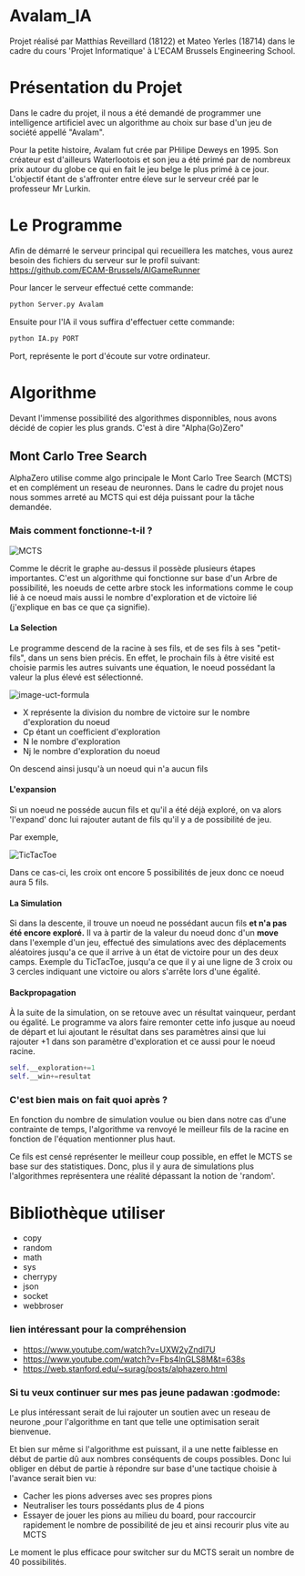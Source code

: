 # Avalam_IA

Projet réalisé par Matthias Reveillard (18122) et Mateo Yerles (18714) dans le cadre du cours 'Projet Informatique' à L'ECAM Brussels Engineering School.

# Présentation du Projet

Dans le cadre du projet, il nous a été demandé de programmer une intelligence artificiel avec un algorithme au choix sur base d'un jeu de société appellé "Avalam".

Pour la petite histoire, Avalam fut crée par PHilipe Deweys en 1995.
Son créateur est d'ailleurs Waterlootois et son jeu a été primé par de nombreux prix autour du globe ce qui en fait le jeu belge le plus primé à ce jour.
L'objectif étant de s'affronter entre éleve sur le serveur créé par le professeur Mr Lurkin.

# Le Programme
Afin de démarré le serveur principal qui recueillera les matches, vous aurez besoin des fichiers du serveur sur le profil suivant:
https://github.com/ECAM-Brussels/AIGameRunner

Pour lancer le serveur effectué cette commande:
```Python
python Server.py Avalam
```
Ensuite pour l'IA il vous suffira d'effectuer cette commande:
```Python
python IA.py PORT
```
Port, représente le port d'écoute sur votre ordinateur.

# Algorithme
Devant l'immense possibilité des algorithmes disponnibles, nous avons décidé de copier les plus grands.
C'est à dire "Alpha(Go)Zero"

## Mont Carlo Tree Search
AlphaZero utilise comme algo principale le Mont Carlo Tree Search (MCTS) et en complément un reseau de neuronnes.
Dans le cadre du projet nous nous sommes arreté au MCTS qui est déja puissant pour la tâche demandée.

### Mais comment fonctionne-t-il ?
![MCTS](https://user-images.githubusercontent.com/60757246/81428082-07142180-915c-11ea-8349-7aaea1bd9a57.png)

Comme le décrit le graphe au-dessus il possède plusieurs étapes importantes.
C'est un algorithme qui fonctionne sur base d'un Arbre de possibilité, les noeuds de cette arbre stock les informations comme le coup lié à ce noeud mais aussi le nombre d'exploration et de victoire lié (j'explique en bas ce que ça signifie).

#### La Selection

Le programme descend de la racine à ses fils, et de ses fils à ses "petit-fils", dans un sens bien précis.
En effet, le prochain fils à être visité est choisie parmis les autres suivants une équation, le noeud possédant la valeur la plus élevé est sélectionné.

![image-uct-formula](https://user-images.githubusercontent.com/60757246/81433802-6f1b3580-9165-11ea-8235-d8a1fbfce5a8.png)

- X représente la division du nombre de victoire sur le nombre d'exploration du noeud
- Cp étant un coefficient d'exploration
- N le nombre d'exploration
- Nj le nombre d'exploration du noeud

On descend ainsi jusqu'à un noeud qui n'a aucun fils

#### L'expansion

Si un noeud ne posséde aucun fils et qu'il a été déjà exploré, on va alors 'l'expand' donc lui rajouter autant de fils qu'il y a de possibilité de jeu.

Par exemple,

![TicTacToe](https://user-images.githubusercontent.com/60757246/81435139-a12d9700-9167-11ea-844f-e33533caf105.png)

Dans ce cas-ci, les croix ont encore 5 possibilités de jeux donc ce noeud aura 5 fils.

#### La Simulation

Si dans la descente, il trouve un noeud ne possédant aucun fils **et n'a pas été encore exploré.**
Il va à partir de la valeur du noeud donc d'un **move** dans l'exemple d'un jeu, effectué des simulations avec des déplacements aléatoires
jusqu'a ce que il arrive à un état de victoire pour un des deux camps.
Exemple du TicTacToe, jusqu'a ce que il y ai une ligne de 3 croix ou 3 cercles indiquant une victoire ou alors s'arrête lors d'une égalité.

#### Backpropagation

À la suite de la simulation, on se retouve avec un résultat vainqueur, perdant ou égalité. Le programme va alors faire remonter cette info jusque au noeud de départ et lui ajoutant le résultat dans ses paramètres ainsi que lui rajouter +1 dans son paramètre d'exploration et ce aussi pour le noeud racine.
```python
self.__exploration+=1
self.__win+=resultat
```
### C'est bien mais on fait quoi après ?

En fonction du nombre de simulation voulue ou bien dans notre cas d'une contrainte de temps, l'algorithme va renvoyé le meilleur fils de la racine en fonction de l'équation mentionner plus haut.

Ce fils est censé représenter le meilleur coup possible, en effet le MCTS se base sur des statistiques.
Donc, plus il y aura de simulations plus l'algorithmes représentera une réalité dépassant la notion de 'random'.

# Bibliothèque utiliser
- copy
- random
- math
- sys
- cherrypy
- json
- socket
- webbroser

### lien intéressant pour la compréhension

- https://www.youtube.com/watch?v=UXW2yZndl7U
- https://www.youtube.com/watch?v=Fbs4lnGLS8M&t=638s
- https://web.stanford.edu/~surag/posts/alphazero.html

### Si tu veux continuer sur mes pas jeune padawan :godmode:

Le plus intéressant serait de lui rajouter un soutien avec un reseau de neurone ,pour l'algorithme en tant que telle une optimisation serait bienvenue.

Et bien sur même si l'algorithme est puissant, il a une nette faiblesse en début de partie dû aux nombres conséquents de coups possibles.
Donc lui obliger en début de partie à répondre sur base d'une tactique choisie à l'avance serait bien vu:

- Cacher les pions adverses avec ses propres pions
- Neutraliser les tours possédants plus de 4 pions
- Essayer de jouer les pions au milieu du board, pour raccourcir rapidement le nombre de possibilité de jeu et ainsi recourir plus vite au MCTS

Le moment le plus efficace pour switcher sur du MCTS serait un nombre de 40 possibilités.
